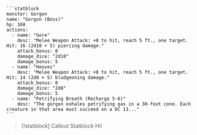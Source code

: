 
````ad-statblock
```statblock
monster: Gorgon
name: "Gorgon (Boss)"
hp: 168
actions:
  - name: "Gore"
    desc: "Melee Weapon Attack: +8 to hit, reach 5 ft., one target. Hit: 16 (2d10 + 5) piercing damage."
    attack_bonus: 8
    damage_dice: "2d10"
    damage_bonus: 5
  - name: "Hooves"
    desc: "Melee Weapon Attack: +8 to hit, reach 5 ft., one target. Hit: 14 (2d8 + 5) bludgeoning damage."
    attack_bonus: 8
    damage_dice: "2d8"
    damage_bonus: 5
  - name: "Petrifying Breath (Recharge 5-6)"
    desc: "The gorgon exhales petrifying gas in a 30-foot cone. Each creature in that area must succeed on a DC 13..."
```
````


>[!statblock] Callout Statblock
> Hi!